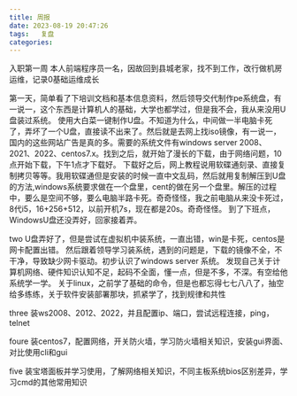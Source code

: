 ```yaml
---
title: 周报
date: 2023-08-19 20:47:26
tags:	复盘
categories:	
---
```

入职第一周
本人前端程序员一名，因故回到县城老家，找不到工作，改行做机房运维，记录0基础运维成长

第一天，简单看了下培训文档和基本信息资料，然后领导交代制作pe系统盘，有一说一，这个东西是计算机人的基础，大学也都学过，但是我不会，我从来没用U盘装过系统。
使用大白菜一键制作U盘。不知道为什么，中间做一半电脑卡死了，弄坏了一个U盘，直接读不出来了。然后就是去网上找iso镜像，有一说一，国内的这些网站广告是真的多。需要的系统文件有windows server 2008、2021、2022、centos7.x。找到之后，就开始了漫长的下载，由于网络问题，10点开始下载，下午1点才下载好。
下载好之后，网上教程说用软碟通刻录、直接复制拷贝等等。我用软碟通但是安装的时候一直中文乱码，然后就用复制解压到U盘的方法,windows系统要求做在一个盘里，cent的做在另一个盘里。解压的过程中，要么是空间不够，要么电脑半路卡死。奇奇怪怪，我之前电脑从来没卡死过，8代i5，16+256+512，以前开机7s，现在都是20s。奇奇怪怪。
到了下班点，WindowsU盘还没弄好，回家接着弄。


two
U盘弄好了，但是尝试在虚拟机中装系统，一直出错，win是卡死，centos是网卡配置出错。
然后跟着领导学习装系统，遇到的问题是，下载的镜像不全，不干净，导致缺少网卡驱动。初步认识了windows server 系统。
发现自己关于计算机网络、硬件知识认知不足，起码不全面，懂一点，但是不多，不深。有空给他系统学一学。
关于linux，之前学了基础的命令，但是也都忘得七七八八了，抽空给多练练，关于软件安装部署那块，抓紧学了，找到规律和共性


three
装ws2008、2012、2022，并且配置ip、端口，尝试远程连接，ping，telnet

foure
装centos7，配置网络，开关防火墙，学习防火墙相关知识，安装gui界面、对比使用cli和gui

five
装宝塔面板并学习使用，了解网络相关知识，不同主板系统bios区别差异，学习cmd的其他常用知识
